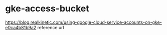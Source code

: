 # gke-access-bucket

https://blog.realkinetic.com/using-google-cloud-service-accounts-on-gke-e0ca4b81b9a2
reference url
